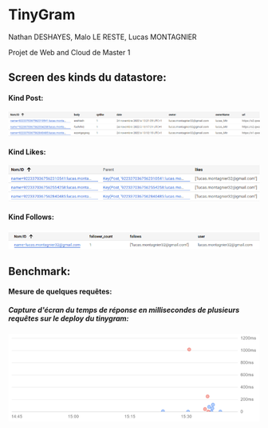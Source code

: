 # TinyGram

Nathan DESHAYES, Malo LE RESTE, Lucas MONTAGNIER

Projet de Web and Cloud de Master 1

## Screen des kinds du datastore:

#### Kind Post:

![Kind Post](images/KindPost.png)

#### Kind Likes:

![Kind Likes](images/KindLikes.png)

#### Kind Follows:

![Kind Follows](images/KindFollows.png)

## Benchmark:

#### Mesure de quelques requêtes:

##### Capture d'écran du temps de réponse en millisecondes de plusieurs requêtes sur le deploy du tinygram:

![Capture d'écran du temps de réponse en millisecondes de plusieurs requêtes sur le deploy du tinygram](mesure.png)
